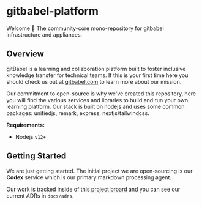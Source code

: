 # gitbabel-platform

Welcome :tada: The community-core mono-repository for gitbabel infrastructure and appliances.

## Overview

gitBabel is a learning and collaboration platform built to foster inclusive knowledge transfer for technical teams.  If this is your first time here you should check us out at [gitbabel.com](https://www.gitbabel.com/) to learn more about our mission.

Our commitment to open-source is why we've created this repository, here you will find the various services and libraries to build and run your own learning platform.  Our stack is built on nodejs and uses some common packages: unifiedjs, remark, express, nextjs/tailwindcss.

__Requirements:__

- Nodejs `v12+`

## Getting Started

We are just getting started.  The initial project we are open-sourcing is our __Codex__ service which is our primary markdown processing agent.

Our work is tracked inside of this [project broard](https://github.com/orgs/gitbabel/projects/1) and you can see our current ADRs in `docs/adrs`.